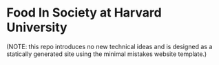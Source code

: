# Food In Society at Harvard University

(NOTE: this repo introduces no new technical ideas and is designed as a statically generated site using the minimal mistakes website template.)
